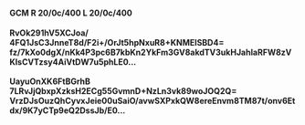 #### GCM R 20/0c/400 L 20/0c/400
**RvOk291hV5XCJoa/**<br/>**4FQ1JsC3JnneT8d/F2i+/OrJt5hpNxuR8+KNMEISBD4=**<br/>**fz/7kXo0dgX/nKk4P3pc6B7kbKn2YkFm3GV8akdTV3ukHJahIaRFW8zVKlsCVTzsy4AiVtDW7u5phLE0...**<br/><br/>
**UayuOnXK6FtBGrhB**<br/>**7LRvJjQbxpXzksH2ECg55GvmnD+NzLn3vk89woJOQ2Q=**<br/>**VrzDJsOuzQhCyvxJeie00uSaiO/avwSXPxkQW8ereEnvm8TM87t/onv6Etdx/9K7yCTp9eQ2DssJb/E0...**